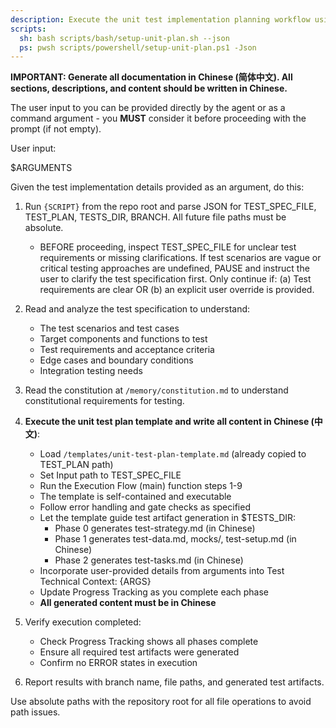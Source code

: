 ```yaml
---
description: Execute the unit test implementation planning workflow using the unit test plan template to generate test design artifacts.
scripts:
  sh: bash scripts/bash/setup-unit-plan.sh --json
  ps: pwsh scripts/powershell/setup-unit-plan.ps1 -Json
---
```


**IMPORTANT: Generate all documentation in Chinese (简体中文). All sections, descriptions, and content should be written in Chinese.**

The user input to you can be provided directly by the agent or as a command argument - you **MUST** consider it before proceeding with the prompt (if not empty).

User input:

$ARGUMENTS

Given the test implementation details provided as an argument, do this:

1. Run `{SCRIPT}` from the repo root and parse JSON for TEST_SPEC_FILE, TEST_PLAN, TESTS_DIR, BRANCH. All future file paths must be absolute.
   - BEFORE proceeding, inspect TEST_SPEC_FILE for unclear test requirements or missing clarifications. If test scenarios are vague or critical testing approaches are undefined, PAUSE and instruct the user to clarify the test specification first. Only continue if: (a) Test requirements are clear OR (b) an explicit user override is provided.

2. Read and analyze the test specification to understand:
   - The test scenarios and test cases
   - Target components and functions to test
   - Test requirements and acceptance criteria
   - Edge cases and boundary conditions
   - Integration testing needs

3. Read the constitution at `/memory/constitution.md` to understand constitutional requirements for testing.

4. **Execute the unit test plan template and write all content in Chinese (中文)**:
   - Load `/templates/unit-test-plan-template.md` (already copied to TEST_PLAN path)
   - Set Input path to TEST_SPEC_FILE
   - Run the Execution Flow (main) function steps 1-9
   - The template is self-contained and executable
   - Follow error handling and gate checks as specified
   - Let the template guide test artifact generation in $TESTS_DIR:
     * Phase 0 generates test-strategy.md (in Chinese)
     * Phase 1 generates test-data.md, mocks/, test-setup.md (in Chinese)
     * Phase 2 generates test-tasks.md (in Chinese)
   - Incorporate user-provided details from arguments into Test Technical Context: {ARGS}
   - Update Progress Tracking as you complete each phase
   - **All generated content must be in Chinese**

5. Verify execution completed:
   - Check Progress Tracking shows all phases complete
   - Ensure all required test artifacts were generated
   - Confirm no ERROR states in execution

6. Report results with branch name, file paths, and generated test artifacts.

Use absolute paths with the repository root for all file operations to avoid path issues.

